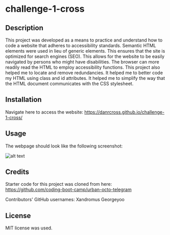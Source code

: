 # challenge-1-cross

## Description

This project was developed as a means to practice and understand how to code a website that adheres to accessibility standards.
Semantic HTML elements were used in lieu of generic elements.
This ensures that the site is optimized for search engines (SEO).
This allows for the website to be easily navigated by persons who might have disabilities. The browser can more readily read the HTML to employ accessibility functions.
This project also helped me to locate and remove redundancies. It helped me to better code my HTML using class and id attributes. It helped me to simplify the way that the HTML document communicates with the CSS stylesheet.

## Installation

Navigate here to access the website: https://danrcross.github.io/challenge-1-cross/

## Usage

The webpage should look like the following screenshot:

![alt text](assets/images/challenge-1-cross-screenshot.png)

## Credits

Starter code for this project was cloned from here:
https://github.com/coding-boot-camp/urban-octo-telegram

Contributors' GitHub usernames:
Xandromus
Georgeyoo

## License

MIT license was used.
